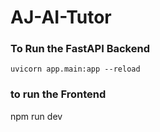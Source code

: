 # AJ-AI-Tutor

### To Run the FastAPI Backend 
`uvicorn app.main:app --reload`

### to run the Frontend
npm run dev